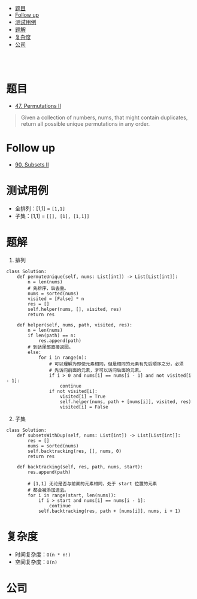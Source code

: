 - [题目](#题目)
- [Follow up](#follow-up)
- [测试用例](#测试用例)
- [题解](#题解)
- [复杂度](#复杂度)
- [公司](#公司)

</br></br>

# 题目
- [47. Permutations II](https://leetcode.com/problems/permutations-ii/)
> Given a collection of numbers, nums, that might contain duplicates, return all possible unique permutations in any order.

# Follow up
- [90. Subsets II](https://leetcode.com/problems/subsets-ii/)

# 测试用例
- 全排列：[1,1] = `[1,1]`
- 子集：[1,1] = `[[], [1], [1,1]]`

# 题解
1. 排列
```
class Solution:
    def permuteUnique(self, nums: List[int]) -> List[List[int]]:
        n = len(nums)
        # 先排序，后去重。
        nums = sorted(nums)
        visited = [False] * n
        res = []
        self.helper(nums, [], visited, res)
        return res

    def helper(self, nums, path, visited, res):
        n = len(nums)
        if len(path) == n:
            res.append(path)
        # 到达尾部直接返回。
        else: 
            for i in range(n):
                # 可以理解为即使元素相同，但是相同的元素有先后顺序之分，必须
                # 先访问前面的元素，才可以访问后面的元素。
                if i > 0 and nums[i] == nums[i - 1] and not visited[i - 1]:
                    continue
                if not visited[i]:
                    visited[i] = True
                    self.helper(nums, path + [nums[i]], visited, res)
                    visited[i] = False 
```

2. 子集
```
class Solution:
    def subsetsWithDup(self, nums: List[int]) -> List[List[int]]:
        res = []
        nums = sorted(nums)
        self.backtracking(res, [], nums, 0)
        return res
        
    def backtracking(self, res, path, nums, start):
        res.append(path)

        # [1,1] 无论是否与前面的元素相同，处于 start 位置的元素
        # 都会被添加进去。
        for i in range(start, len(nums)):
            if i > start and nums[i] == nums[i - 1]:
                continue
            self.backtracking(res, path + [nums[i]], nums, i + 1)
```

# 复杂度
- 时间复杂度：`O(n * n!)`
- 空间复杂度：`O(n)`

# 公司